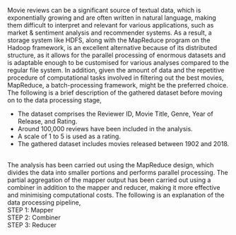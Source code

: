 Movie reviews can be a significant source of textual data, which is exponentially growing and are often written in natural language, making them difficult to interpret and relevant for various applications, such as market & sentiment analysis and recommender systems. As a result, a storage system like HDFS, along with the MapReduce program on the Hadoop framework, is an excellent alternative because of its distributed structure, as it allows for the parallel processing of enormous datasets and is adaptable enough to be customised for various analyses compared to the regular file system. In addition, given the amount of data and the repetitive procedure of computational tasks involved in filtering out the best movies, MapReduce, a batch-processing framework, might be the preferred choice. <br>
The following is a brief description of the gathered dataset before moving on to the data processing stage, <br> 
* The dataset comprises the Reviewer ID, Movie Title, Genre, Year of Release, and Rating. </br> 
* Around 100,000 reviews have been included in the analysis. <br> 
* A scale of 1 to 5 is used as a rating. </br> 
* The gathered dataset includes movies released between 1902 and 2018. <br>
<br>
The analysis has been carried out using the MapReduce design, which divides the data into smaller portions and performs parallel processing. The partial aggregation of the mapper output has been carried out using a combiner in addition to the mapper and reducer, making it more effective and minimising computational costs. The following is an explanation of the data processing pipeline, <br> 
STEP 1: Mapper <br>
STEP 2: Combiner <br>
STEP 3: Reducer
